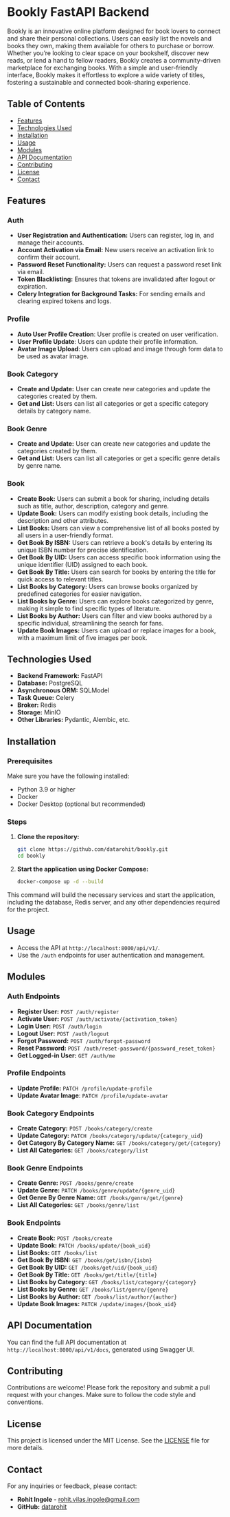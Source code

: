 # Bookly FastAPI Backend

Bookly is an innovative online platform designed for book lovers to connect and share their personal collections. Users can easily list the novels and books they own, making them available for others to purchase or borrow. Whether you’re looking to clear space on your bookshelf, discover new reads, or lend a hand to fellow readers, Bookly creates a community-driven marketplace for exchanging books. With a simple and user-friendly interface, Bookly makes it effortless to explore a wide variety of titles, fostering a sustainable and connected book-sharing experience.

## Table of Contents

- [Features](#features)
- [Technologies Used](#technologies-used)
- [Installation](#installation)
- [Usage](#usage)
- [Modules](#modules)
- [API Documentation](#api-documentation)
- [Contributing](#contributing)
- [License](#license)
- [Contact](#contact)

## Features

### Auth

- **User Registration and Authentication:** Users can register, log in, and manage their accounts.
- **Account Activation via Email:** New users receive an activation link to confirm their account.
- **Password Reset Functionality:** Users can request a password reset link via email.
- **Token Blacklisting:** Ensures that tokens are invalidated after logout or expiration.
- **Celery Integration for Background Tasks:** For sending emails and clearing expired tokens and logs.

### Profile

- **Auto User Profile Creation**: User profile is created on user verification.
- **User Profile Update**: Users can update their profile information.
- **Avatar Image Upload**: Users can upload and image through form data to be used as avatar image.

### Book Category

- **Create and Update:** User can create new categories and update the categories created by them.
- **Get and List:** Users can list all categories or get a specific category details by category name.

### Book Genre

- **Create and Update:** User can create new categories and update the categories created by them.
- **Get and List:** Users can list all categories or get a specific genre details by genre name.

### Book

- **Create Book:** Users can submit a book for sharing, including details such as title, author, description, category and genre.
- **Update Book:** Users can modify existing book details, including the description and other attributes.
- **List Books:** Users can view a comprehensive list of all books posted by all users in a user-friendly format.
- **Get Book By ISBN:** Users can retrieve a book's details by entering its unique ISBN number for precise identification.
- **Get Book By UID:** Users can access specific book information using the unique identifier (UID) assigned to each book.
- **Get Book By Title:** Users can search for books by entering the title for quick access to relevant titles.
- **List Books by Category:** Users can browse books organized by predefined categories for easier navigation.
- **List Books by Genre:** Users can explore books categorized by genre, making it simple to find specific types of literature.
- **List Books by Author:** Users can filter and view books authored by a specific individual, streamlining the search for fans.
- **Update Book Images:** Users can upload or replace images for a book, with a maximum limit of five images per book.

## Technologies Used

- **Backend Framework:** FastAPI
- **Database:** PostgreSQL
- **Asynchronous ORM:** SQLModel
- **Task Queue:** Celery
- **Broker:** Redis
- **Storage:** MinIO
- **Other Libraries:** Pydantic, Alembic, etc.

## Installation

### Prerequisites

Make sure you have the following installed:

- Python 3.9 or higher
- Docker
- Docker Desktop (optional but recommended)

### Steps

1. **Clone the repository:**

    ```bash
    git clone https://github.com/datarohit/bookly.git
    cd bookly
    ```

2. **Start the application using Docker Compose:**

    ```bash
    docker-compose up -d --build
    ```

This command will build the necessary services and start the application, including the database, Redis server, and any other dependencies required for the project.

## Usage

- Access the API at `http://localhost:8000/api/v1/`.
- Use the `/auth` endpoints for user authentication and management.

## Modules

### Auth Endpoints

- **Register User:** `POST /auth/register`
- **Activate User:** `POST /auth/activate/{activation_token}`
- **Login User:** `POST /auth/login`
- **Logout User:** `POST /auth/logout`
- **Forgot Password:** `POST /auth/forgot-password`
- **Reset Password:** `POST /auth/reset-password/{password_reset_token}`
- **Get Logged-in User:** `GET /auth/me`

### Profile Endpoints

- **Update Profile:** `PATCH /profile/update-profile`
- **Update Avatar Image**: `PATCH /profile/update-avatar`

### Book Category Endpoints

- **Create Category:** `POST /books/category/create`
- **Update Category:**  `PATCH /books/category/update/{category_uid}`
- **Get Category By Category Name:** `GET /books/category/get/{category}`
- **List All Categories:** `GET /books/category/list`

### Book Genre Endpoints

- **Create Genre:** `POST /books/genre/create`
- **Update Genre:**  `PATCH /books/genre/update/{genre_uid}`
- **Get Genre By Genre Name:** `GET /books/genre/get/{genre}`
- **List All Categories:** `GET /books/genre/list`

### Book Endpoints

- **Create Book:** `POST /books/create`
- **Update Book:** `PATCH /books/update/{book_uid}`
- **List Books:** `GET /books/list`
- **Get Book By ISBN:** `GET /books/get/isbn/{isbn}`
- **Get Book By UID:** `GET /books/get/uid/{book_uid}`
- **Get Book By Title:** `GET /books/get/title/{title}`
- **List Books by Category:** `GET /books/list/category/{category}`
- **List Books by Genre:** `GET /books/list/genre/{genre}`
- **List Books by Author:** `GET /books/list/author/{author}`
- **Update Book Images:** `PATCH /update/images/{book_uid}`

## API Documentation

You can find the full API documentation at `http://localhost:8000/api/v1/docs`, generated using Swagger UI.

## Contributing

Contributions are welcome! Please fork the repository and submit a pull request with your changes. Make sure to follow the code style and conventions.

## License

This project is licensed under the MIT License. See the [LICENSE](https://github.com/DataRohit/Bookly/blob/master/license) file for more details.

## Contact

For any inquiries or feedback, please contact:

- **Rohit Ingole** - [rohit.vilas.ingole@gmail.com](mailto:rohit.vilas.ingole@gmail.com)
- **GitHub:** [datarohit](https://github.com/datarohit)
